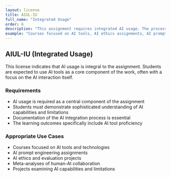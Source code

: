 ```yaml
---
layout: license
title: AIUL-IU
full_name: "Integrated Usage"
order: 6
description: "This assignment requires integrated AI usage. The process and final work must reflect this integration."
example: "Courses focused on AI tools, AI ethics assignments, AI prompt engineering"
---
```


## AIUL-IU (Integrated Usage)

This license indicates that AI usage is integral to the assignment. Students are expected to use AI tools as a core component of the work, often with a focus on the AI interaction itself.

### Requirements
- AI usage is required as a central component of the assignment
- Students must demonstrate sophisticated understanding of AI capabilities and limitations
- Documentation of the AI integration process is essential
- The learning outcomes specifically include AI tool proficiency

### Appropriate Use Cases
- Courses focused on AI tools and technologies
- AI prompt engineering assignments
- AI ethics and evaluation projects
- Meta-analyses of human-AI collaboration
- Projects examining AI capabilities and limitations